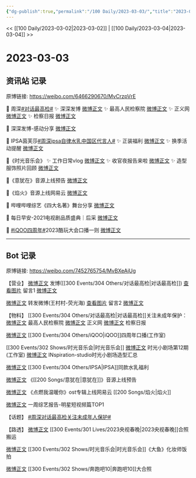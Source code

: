 ```yaml
---
{"dg-publish":true,"permalink":"/100 Daily/2023-03-03/","title":"2023-03-03","created":"2023-03-04T11:52:24.903+08:00","updated":"2023-03-24T15:02:35.393+08:00"}
---
```



<< [[100 Daily/2023-03-02\|2023-03-02]] | [[100 Daily/2023-03-04\|2023-03-04]] >>

# 2023-03-03

## 资讯站 记录

原博链接: https://weibo.com/6466290670/MvCrzpVrE

💫 周深[#对话最高检#](https://s.weibo.com/weibo?q=%23%E5%AF%B9%E8%AF%9D%E6%9C%80%E9%AB%98%E6%A3%80%23)
✨ 深深发博 [微博正文](https://m.weibo.cn/6466290670/4875182383039475)
✨ 最高人民检察院 [微博正文](https://m.weibo.cn/6466290670/4875186719694077)
✨ 正义网 [微博正文](https://m.weibo.cn/6466290670/4875236270672893)
✨ 检察日报 [微博正文](https://m.weibo.cn/6466290670/4875236371336423)

💫 深深发博-感动分享 [微博正文](https://m.weibo.cn/6466290670/4875201155962038)

💫 IPSA茵芙莎[#周深ipsa自律水乳中国区代言人#](https://s.weibo.com/weibo?q=%23%E5%91%A8%E6%B7%B1ipsa%E8%87%AA%E5%BE%8B%E6%B0%B4%E4%B9%B3%E4%B8%AD%E5%9B%BD%E5%8C%BA%E4%BB%A3%E8%A8%80%E4%BA%BA%23)
✨ 正装福利 [微博正文](https://m.weibo.cn/6466290670/4875236933635373)
✨ 换季活动提醒 [微博正文](https://m.weibo.cn/6466290670/4875150916325912)

💫《时光音乐会》
✨ 工作日常vlog [微博正文](https://m.weibo.cn/6466290670/4875303841956821)
✨ 收官夜报告来啦 [微博正文](https://m.weibo.cn/6466290670/4875304474511855)
✨ 造型服饰照片回顾 [微博正文](https://m.weibo.cn/6466290670/4875336221729545)

💫《意犹在》音源上线预告 [微博正文](https://m.weibo.cn/6466290670/4875236628236248)

💫《焰火》音源上线网易云 [微博正文](https://m.weibo.cn/6466290670/4875150640809329)

💫 哔哩哔哩综艺《四大名著》舞台分享
[微博正文](https://m.weibo.cn/6466290670/4875200359564526)

💫 每日早安-2021电视剧品质盛典｜后采
[微博正文](https://m.weibo.cn/6466290670/4875115818385684)

💫 [#iQOO四周年#](https://s.weibo.com/weibo?q=%23iQOO%E5%9B%9B%E5%91%A8%E5%B9%B4%23)2023酷玩大会口播一则
[微博正文](https://m.weibo.cn/6466290670/4875149457755961)

---
## Bot 记录

原博链接: https://weibo.com/7452765754/MvBXeAjUg

【营业】
[微博正文](https://weibo.com/1736988591/4875176208500139) 发博([[300 Events/304 Others/对话最高检\|对话最高检]])
[查看图片](https://wx4.sinaimg.cn/large/0088n2Pggy1hbn29cp1j9j30yi078t93.jpg) 留言1 [微博正文](https://weibo.com/1736988591/4874783517050222)

[微博正文](https://weibo.com/1736988591/4875199494755346) 转发微博(王村村-荧光海)
[查看图片](https://wx1.sinaimg.cn/large/0088n2Pggy1hbn29wmkguj30yi0ghq44.jpg) 留言2 [微博正文](https://weibo.com/1895761874/4874874029873154)

【物料】
[[300 Events/304 Others/对话最高检\|对话最高检]]关注未成年保护：
[微博正文](https://m.weibo.cn/5053469079/4875183170523296) 最高人民检察院
[微博正文](https://weibo.com/1896650227/4875225886622504) 正义网
[微博正文](https://weibo.com/3183107112/4875226116523372) 检察日报

[微博正文](https://weibo.com/7478855230/4875145937945316) [[300 Events/304 Others/iQOO\|iQOO]]四周年口播(工作室)

[[300 Events/302 Shows/时光音乐会\|时光音乐会]]
[微博正文](https://weibo.com/7478855230/4875302327030175) 时光小剧场第12期(工作室)
[微博正文](https://weibo.com/7710473200/4875332609642981) INspiration-studio时光小剧场造型汇总

[微博正文](https://weibo.com/1851789841/4875145812119393) [[300 Events/304 Others/IPSA\|IPSA]]同款水乳福利

[微博正文](https://weibo.com/5248300719/4875232639191743) 《[[200 Songs/意犹在\|意犹在]]》音源上线预告

[微博正文](https://weibo.com/1721030997/4874949544641971) 《点燃我温暖你》ost专辑上线网易云 [[200 Songs/焰火\|焰火]]

[微博正文](https://weibo.com/2110705772/4875221317718149) 一周综艺报告-明星短视频篇TOP1

【话题】
[#周深对话最高检关注未成年人保护#](https://s.weibo.com/weibo?q=%23%E5%91%A8%E6%B7%B1%E5%AF%B9%E8%AF%9D%E6%9C%80%E9%AB%98%E6%A3%80%E5%85%B3%E6%B3%A8%E6%9C%AA%E6%88%90%E5%B9%B4%E4%BA%BA%E4%BF%9D%E6%8A%A4%23)

【路透】
[微博正文](https://weibo.com/7633014126/4874995420891072) [[300 Events/301 Lives/2023央视春晚\|2023央视春晚]]合照搬运

[微博正文](https://weibo.com/7495641082/4874991277969291) [[300 Events/302 Shows/时光音乐会\|时光音乐会]]《大鱼》化妆师饭拍

[微博正文](https://weibo.com/7495641082/4875162632327295) [[300 Events/302 Shows/奔跑吧10\|奔跑吧10]]大合照
